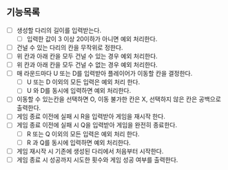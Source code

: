 ## 기능목록

- [ ] 생성할 다리의 길이를 입력받는다.
  - [ ] 입력한 값이 3 이상 20이하가 아니면 예외 처리한다.
- [ ] 건널 수 있는 다리의 칸을 무작위로 정한다.
- [ ] 위 칸과 아래 칸을 모두 건널 수 있는 경우 예외 처리한다.
- [ ] 위 칸과 아래 칸을 모두 건널 수 없는 경우 예외 처리한다.
- [ ] 매 라운드마다 U 또는 D를 입력받아 플레이어가 이동할 칸을 결정한다.
  - [ ] U 또는 D 이외의 모든 입력은 예외 처리 한다.
  - [ ] U 와 D를 동시에 입력하면 예외 처리한다.
- [ ] 이동할 수 있는칸을 선택하면 O, 이동 불가한 칸은 X, 선택하지 않은 칸은 공백으로 출력한다.
- [ ] 게임 종료 이전에 실패 시 R을 입력받아 게임을 재시작 한다.
- [ ] 게임 종료 이전에 실패 시 Q을 입력받아 게임을 완전히 종료한다.
  - [ ] R 또는 Q 이외의 모든 입력은 예외 처리 한다.
  - [ ] R 과 Q를 동시에 입력하면 예외 처리한다.
- [ ] 게임 재시작 시 기존에 생성된 다리에서 처음부터 시작한다.
- [ ] 게임 종료 시 성공까지 시도한 횟수와 게임 성공 여부를 출력한다.
